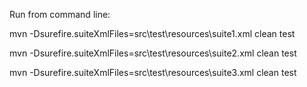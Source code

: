 Run from command line:

mvn -Dsurefire.suiteXmlFiles=src\test\resources\suite1.xml clean test

mvn -Dsurefire.suiteXmlFiles=src\test\resources\suite2.xml clean test

mvn -Dsurefire.suiteXmlFiles=src\test\resources\suite3.xml clean test
